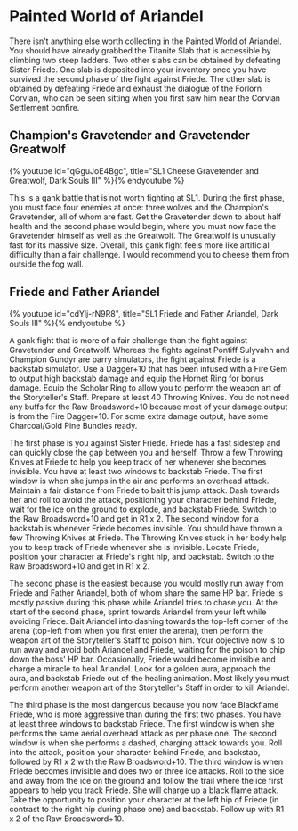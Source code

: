 # Painted World of Ariandel

There isn't anything else worth collecting in the Painted World of Ariandel. You
should have already grabbed the Titanite Slab that is accessible by climbing two
steep ladders. Two other slabs can be obtained by defeating Sister Friede. One
slab is deposited into your inventory once you have survived the second phase of
the fight against Friede. The other slab is obtained by defeating Friede and
exhaust the dialogue of the Forlorn Corvian, who can be seen sitting when you
first saw him near the Corvian Settlement bonfire.

## Champion's Gravetender and Gravetender Greatwolf

{% youtube id="qGguJoE4Bgc", title="SL1 Cheese Gravetender and Greatwolf, Dark Souls III" %}{% endyoutube %}

This is a gank battle that is not worth fighting at SL1. During the first phase,
you must face four enemies at once: three wolves and the Champion's Gravetender,
all of whom are fast. Get the Gravetender down to about half health and the
second phase would begin, where you must now face the Gravetender himself as
well as the Greatwolf. The Greatwolf is unusually fast for its massive size.
Overall, this gank fight feels more like artificial difficulty than a fair
challenge. I would recommend you to cheese them from outside the fog wall.

## Friede and Father Ariandel

{% youtube id="cdYlj-rN9R8", title="SL1 Friede and Father Ariandel, Dark Souls III" %}{% endyoutube %}

A gank fight that is more of a fair challenge than the fight against Gravetender
and Greatwolf. Whereas the fights against Pontiff Sulyvahn and Champion Gundyr
are parry simulators, the fight against Friede is a backstab simulator. Use a
Dagger+10 that has been infused with a Fire Gem to output high backstab damage
and equip the Hornet Ring for bonus damage. Equip the Scholar Ring to allow you
to perform the weapon art of the Storyteller's Staff. Prepare at least 40
Throwing Knives. You do not need any buffs for the Raw Broadsword+10 because
most of your damage output is from the Fire Dagger+10. For some extra damage
output, have some Charcoal/Gold Pine Bundles ready.

The first phase is you against Sister Friede. Friede has a fast sidestep and can
quickly close the gap between you and herself. Throw a few Throwing Knives at
Friede to help you keep track of her whenever she becomes invisible. You have at
least two windows to backstab Friede. The first window is when she jumps in the
air and performs an overhead attack. Maintain a fair distance from Friede to
bait this jump attack. Dash towards her and roll to avoid the attack,
positioning your character behind Friede, wait for the ice on the ground to
explode, and backstab Friede. Switch to the Raw Broadsword+10 and get in R1 x 2.
The second window for a backstab is whenever Friede becomes invisible. You
should have thrown a few Throwing Knives at Friede. The Throwing Knives stuck in
her body help you to keep track of Friede whenever she is invisible. Locate
Friede, position your character at Friede's right hip, and backstab. Switch to
the Raw Broadsword+10 and get in R1 x 2.

The second phase is the easiest because you would mostly run away from Friede
and Father Ariandel, both of whom share the same HP bar. Friede is mostly
passive during this phase while Ariandel tries to chase you. At the start of the
second phase, sprint towards Ariandel from your left while avoiding Friede. Bait
Ariandel into dashing towards the top-left corner of the arena (top-left from
when you first enter the arena), then perform the weapon art of the
Storyteller's Staff to poison him. Your objective now is to run away and avoid
both Ariandel and Friede, waiting for the poison to chip down the boss' HP bar.
Occasionally, Friede would become invisible and charge a miracle to heal
Ariandel. Look for a golden aura, approach the aura, and backstab Friede out of
the healing animation. Most likely you must perform another weapon art of the
Storyteller's Staff in order to kill Ariandel.

The third phase is the most dangerous because you now face Blackflame Friede,
who is more aggressive than during the first two phases. You have at least three
windows to backstab Friede. The first window is when she performs the same
aerial overhead attack as per phase one. The second window is when she performs
a dashed, charging attack towards you. Roll into the attack, position your
character behind Friede, and backstab, followed by R1 x 2 with the Raw
Broadsword+10. The third window is when Friede becomes invisible and does two or
three ice attacks. Roll to the side and away from the ice on the ground and
follow the trail where the ice first appears to help you track Friede. She will
charge up a black flame attack. Take the opportunity to position your character
at the left hip of Friede (in contrast to the right hip during phase one) and
backstab. Follow up with R1 x 2 of the Raw Broadsword+10.
